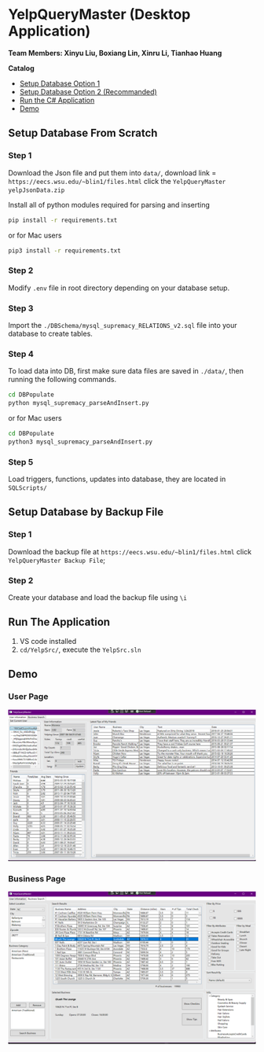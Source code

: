# YelpQueryMaster (Desktop Application)

**Team Members: Xinyu Liu, Boxiang Lin, Xinru Li, Tianhao Huang**

**Catalog**

- [Setup Database Option 1](#Setup-Database-From-Scratch)
- [Setup Database Option 2 (Recommanded)](#Setup-Database-by-Backup-File)
- [Run the C# Application](#Setup-Database-by-Backup-File)
- [Demo](#Demo)



## Setup Database From Scratch

### Step 1
Download the Json file and put them into `data/`, download link = `https://eecs.wsu.edu/~blin1/files.html` click the `YelpQueryMaster yelpJsonData.zip`

Install all of python modules required for parsing and inserting
```bash
pip install -r requirements.txt
```
or for Mac users
```bash
pip3 install -r requirements.txt
```
### Step 2
Modify `.env` file in root directory depending on your database setup.

### Step 3
Import the `./DBSchema/mysql_supremacy_RELATIONS_v2.sql` file into your database to create tables.

### Step 4
To load data into DB, first make sure data files are saved in `./data/`, then running the following commands.
```bash
cd DBPopulate
python mysql_supremacy_parseAndInsert.py
```
or for Mac users

```bash
cd DBPopulate
python3 mysql_supremacy_parseAndInsert.py
```

### Step 5

Load triggers, functions, updates into database, they are located in `SQLScripts/`



## Setup Database by Backup File

### Step 1

Download the backup file at `https://eecs.wsu.edu/~blin1/files.html` click `YelpQueryMaster Backup File`;

### Step 2

Create your database and load the backup file using `\i` 



## Run The Application

1. VS code installed
2. `cd/YelpSrc/`, execute the `YelpSrc.sln`



## Demo

### User Page

![](Images/UserPage.png)



### Business Page

![](Images/BusinessPage.png)
